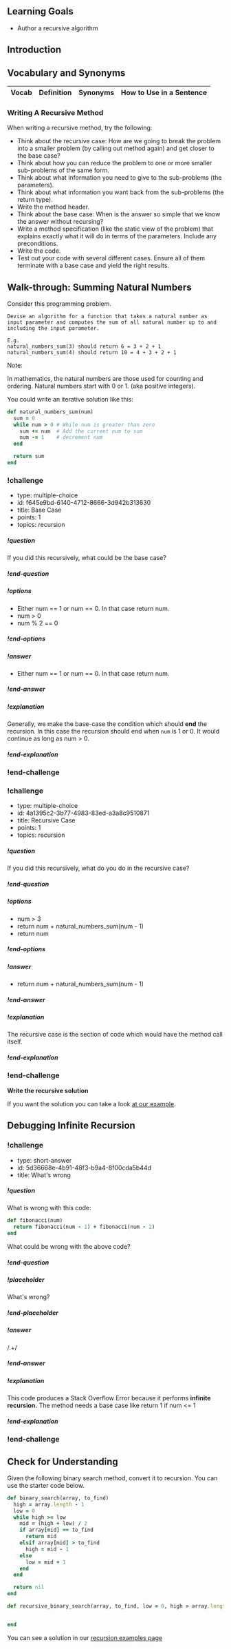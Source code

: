 #

## Learning Goals

- Author a recursive algorithm

## Introduction


## Vocabulary and Synonyms

| Vocab | Definition | Synonyms | How to Use in a Sentence
| --- | --- | --- | ---


### Writing A Recursive Method

When writing a recursive method, try the following:

- Think about the recursive case: How are we going to break the problem into a smaller problem (by calling out method again) and get closer to the base case?
- Think about how you can reduce the problem to one or more smaller sub-problems of the same form.
- Think about what information you need to give to the sub-problems (the parameters).
- Think about what information you want back from the sub-problems (the return type).
- Write the method header.
- Think about the base case: When is the answer so simple that we know the answer without recursing?
- Write a method specification (like the static view of the problem) that explains exactly what it will do in terms of the parameters. Include any preconditions.
- Write the code.
- Test out your code with several different cases. Ensure all of them terminate with a base case and yield the right results.

## Walk-through: Summing Natural Numbers

Consider this programming problem.

```
Devise an algorithm for a function that takes a natural number as input parameter and computes the sum of all natural number up to and including the input parameter.

E.g.
natural_numbers_sum(3) should return 6 = 3 + 2 + 1
natural_numbers_sum(4) should return 10 = 4 + 3 + 2 + 1
```

Note:

In mathematics, the natural numbers are those used for counting and ordering. Natural numbers start with 0 or 1. (aka positive integers).

You could write an iterative solution like this:

```ruby
def natural_numbers_sum(num)
  sum = 0
  while num > 0 # While num is greater than zero
    sum += num  # Add the current num to sum
    num -= 1    # decrement num
  end

  return sum
end
```

<!-- >>>>>>>>>>>>>>>>>>>>>> BEGIN CHALLENGE >>>>>>>>>>>>>>>>>>>>>> -->
<!-- Replace everything in square brackets [] and remove brackets  -->

### !challenge

- type: multiple-choice
- id: f645e9bd-6140-4712-8666-3d942b313630
- title: Base Case
- points: 1
- topics: recursion

##### !question

If you did this recursively, what could be the base case?

##### !end-question

##### !options

- Either num == 1 or num == 0. In that case return num.
- num > 0
- num % 2 == 0

##### !end-options

##### !answer

- Either num == 1 or num == 0. In that case return num.

##### !end-answer

<!-- other optional sections -->
<!-- !hint - !end-hint (markdown, users can see after a failed attempt) -->
<!-- !rubric - !end-rubric (markdown, instructors can see while scoring a checkpoint) -->

##### !explanation

Generally, we make the base-case the condition which should **end** the recursion. In this case the recursion should end when `num` is 1 or 0. It would continue as long as num > 0.

##### !end-explanation

### !end-challenge

<!-- ======================= END CHALLENGE ======================= -->

<!-- >>>>>>>>>>>>>>>>>>>>>> BEGIN CHALLENGE >>>>>>>>>>>>>>>>>>>>>> -->
<!-- Replace everything in square brackets [] and remove brackets  -->

### !challenge

- type: multiple-choice
- id: 4a1395c2-3b77-4983-83ed-a3a8c9510871
- title: Recursive Case
- points: 1
- topics: recursion

##### !question

If you did this recursively, what do you do in the recursive case?

##### !end-question

##### !options

- num > 3
- return num + natural_numbers_sum(num - 1)
- return num

##### !end-options

##### !answer

- return num + natural_numbers_sum(num - 1)

##### !end-answer

<!-- other optional sections -->
<!-- !hint - !end-hint (markdown, users can see after a failed attempt) -->
<!-- !rubric - !end-rubric (markdown, instructors can see while scoring a checkpoint) -->

##### !explanation

The recursive case is the section of code which would have the method call itself.

##### !end-explanation

### !end-challenge

<!-- ======================= END CHALLENGE ======================= -->


**Write the recursive solution**

If you want the solution you can take a look [at our example](recursion.resource.md).


## Debugging Infinite Recursion


### !challenge

- type: short-answer
- id: 5d36668e-4b91-48f3-b9a4-8f00cda5b44d
- title: What's wrong
  <!-- * points: [1] (optional, the number of points for scoring as a checkpoint) -->
  <!-- * topics: [python, pandas] (optional the topics for analyzing points) -->

##### !question

What is wrong with this code:

```ruby
def fibonacci(num)
  return fibonacci(num - 1) + fibonacci(num - 2)
end
```

What could be wrong with the above code?

##### !end-question

##### !placeholder

What's wrong?

##### !end-placeholder

##### !answer

/.+/

##### !end-answer

<!-- other optional sections -->
<!-- !hint - !end-hint (markdown, users can see after a failed attempt) -->
<!-- !rubric - !end-rubric (markdown, instructors can see while scoring a checkpoint) -->

##### !explanation

This code produces a Stack Overflow Error because it performs **infinite recursion.** The method needs a base case like return 1 if num <= 1

##### !end-explanation

### !end-challenge

<!-- ======================= END CHALLENGE ======================= -->

## Check for Understanding

Given the following binary search method, convert it to recursion. You can use the starter code below.

```ruby
def binary_search(array, to_find)
  high = array.length - 1
  low = 0
  while high >= low
    mid = (high + low) / 2
    if array[mid] == to_find
      return mid
    elsif array[mid] > to_find
      high = mid - 1
    else
      low = mid + 1
    end
  end

  return nil
end
```

```ruby
def recursive_binary_search(array, to_find, low = 0, high = array.length - 1)


end
```

You can see a solution in our [recursion examples page](recursion.resource.md)

